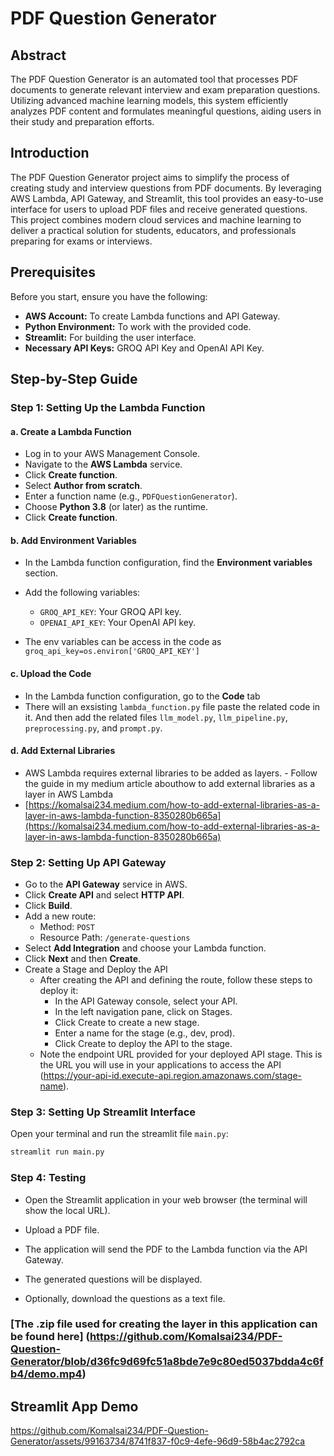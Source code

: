 
# PDF Question Generator

## Abstract
The PDF Question Generator is an automated tool that processes PDF documents to generate relevant interview and exam preparation questions. Utilizing advanced machine learning models, this system efficiently analyzes PDF content and formulates meaningful questions, aiding users in their study and preparation efforts.

## Introduction
The PDF Question Generator project aims to simplify the process of creating study and interview questions from PDF documents. By leveraging AWS Lambda, API Gateway, and Streamlit, this tool provides an easy-to-use interface for users to upload PDF files and receive generated questions. This project combines modern cloud services and machine learning to deliver a practical solution for students, educators, and professionals preparing for exams or interviews.

## Prerequisites
Before you start, ensure you have the following:

- **AWS Account:** To create Lambda functions and API Gateway.
- **Python Environment:** To work with the provided code.
- **Streamlit:** For building the user interface.
- **Necessary API Keys:** GROQ API Key and OpenAI API Key.


## Step-by-Step Guide

### Step 1: Setting Up the Lambda Function

#### a. Create a Lambda Function
- Log in to your AWS Management Console.
- Navigate to the **AWS Lambda** service.
- Click **Create function**.
- Select **Author from scratch**.
- Enter a function name (e.g., `PDFQuestionGenerator`).
- Choose **Python 3.8** (or later) as the runtime.
- Click **Create function**.

#### b. Add Environment Variables

- In the Lambda function configuration, find the **Environment variables** section.

- Add the following variables:
   - `GROQ_API_KEY`: Your GROQ API key.
   - `OPENAI_API_KEY`: Your OpenAI API key.

- The env variables can be access in the code as `groq_api_key=os.environ['GROQ_API_KEY']`

#### c. Upload the Code
- In the Lambda function configuration, go to the **Code** tab
- There will an exsisting `lambda_function.py` file paste the related code in it. And then add the related files `llm_model.py`, `llm_pipeline.py`, `preprocessing.py`, and `prompt.py`.

#### d. Add External Libraries
- AWS Lambda requires external libraries to be added as layers. - Follow the guide in my medium article abouthow to add external libraries as a layer in AWS Lambda
- [https://komalsai234.medium.com/how-to-add-external-libraries-as-a-layer-in-aws-lambda-function-8350280b665a](https://komalsai234.medium.com/how-to-add-external-libraries-as-a-layer-in-aws-lambda-function-8350280b665a)


### Step 2: Setting Up API Gateway

- Go to the **API Gateway** service in AWS.
- Click **Create API** and select **HTTP API**.
- Click **Build**.
- Add a new route:
   - Method: `POST`
   - Resource Path: `/generate-questions`
- Select **Add Integration** and choose your Lambda function.
-  Click **Next** and then **Create**.
- Create a Stage and Deploy the API
    - After creating the API and defining the route, follow these steps to deploy it:
        - In the API Gateway console, select your API.
        - In the left navigation pane, click on Stages.
        - Click Create to create a new stage.
        - Enter a name for the stage (e.g., dev, prod).
        - Click Create to deploy the API to the stage.
    - Note the endpoint URL provided for your deployed API stage. This is the URL you will use in your applications to access the API (https://your-api-id.execute-api.region.amazonaws.com/stage-name).

### Step 3: Setting Up Streamlit Interface

Open your terminal and run the streamlit file  `main.py`:

```bash
streamlit run main.py
```
### Step 4: Testing
- Open the Streamlit application in your web browser (the terminal will show the local URL).

- Upload a PDF file.
- The application will send the PDF to the Lambda function via the API Gateway.
- The generated questions will be displayed.
- Optionally, download the questions as a text file.


### [The .zip file used for creating the layer in this application can be found here] (https://github.com/Komalsai234/PDF-Question-Generator/blob/d36fc9d69fc51a8bde7e9c80ed5037bdda4c6fb4/demo.mp4)


## Streamlit App Demo

https://github.com/Komalsai234/PDF-Question-Generator/assets/99163734/8741f837-f0c9-4efe-96d9-58b4ac2792ca


